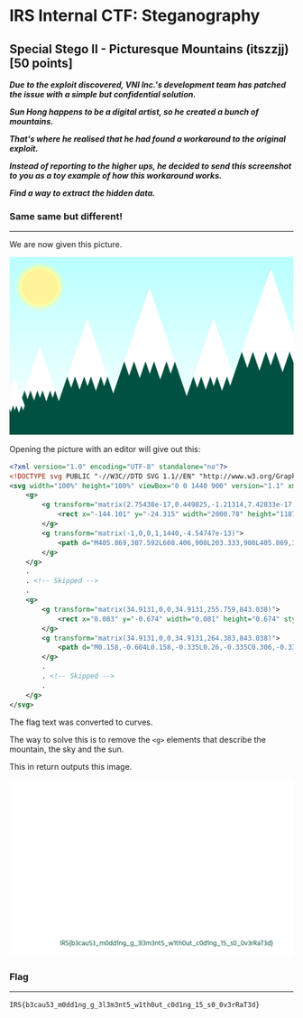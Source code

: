 # IRS Internal CTF: Steganography

## Special Stego II - Picturesque Mountains (itszzjj) [50 points]

***Due to the exploit discovered, VNI Inc.'s development team has patched the issue with a simple but confidential solution.***

***Sun Hong happens to be a digital artist, so he created a bunch of mountains.***

***That's where he realised that he had found a workaround to the original exploit.***

***Instead of reporting to the higher ups, he decided to send this screenshot to you as a toy example of how this workaround works.***

***Find a way to extract the hidden data.***

### Same same but different!

______

We are now given this picture.

![NiceMountains](NiceMountains.svg)

Opening the picture with an editor will give out this:

```svg
<?xml version="1.0" encoding="UTF-8" standalone="no"?>
<!DOCTYPE svg PUBLIC "-//W3C//DTD SVG 1.1//EN" "http://www.w3.org/Graphics/SVG/1.1/DTD/svg11.dtd">
<svg width="100%" height="100%" viewBox="0 0 1440 900" version="1.1" xmlns="http://www.w3.org/2000/svg" xmlns:xlink="http://www.w3.org/1999/xlink" xml:space="preserve" xmlns:serif="http://www.serif.com/" style="fill-rule:evenodd;clip-rule:evenodd;stroke-linejoin:round;stroke-miterlimit:2;">
    <g>
        <g transform="matrix(2.75438e-17,0.449825,-1.21314,7.42833e-17,1410.5,64.8202)">
            <rect x="-144.101" y="-24.315" width="2000.78" height="1187.01" style="fill:url(#_Linear1);"/>
        </g>
        <g transform="matrix(-1,0,0,1,1440,-4.54747e-13)">
            <path d="M405.869,307.592L608.406,900L203.333,900L405.869,307.592Z" style="fill:rgb(0,81,65);"/>
        </g>
    </g>
    .
    . <!-- Skipped -->
    .
    <g>
        <g transform="matrix(34.9131,0,0,34.9131,255.759,843.038)">
            <rect x="0.083" y="-0.674" width="0.081" height="0.674" style="fill:rgb(0,81,65);fill-rule:nonzero;"/>
        </g>
        <g transform="matrix(34.9131,0,0,34.9131,264.383,843.038)">
            <path d="M0.158,-0.604L0.158,-0.335L0.26,-0.335C0.306,-0.335 0.341,-0.347 0.366,-0.373C0.39,-0.398 0.402,-0.43 0.402,-0.469C0.402,-0.559 0.352,-0.604 0.251,-0.604L0.158,-0.604ZM0.525,0L0.428,0L0.263,-0.266L0.158,-0.266L0.158,0L0.077,0L0.077,-0.674L0.246,-0.674C0.324,-0.674 0.383,-0.656 0.424,-0.619C0.464,-0.582 0.484,-0.532 0.484,-0.467C0.483,-0.42 0.47,-0.381 0.447,-0.348C0.424,-0.315 0.391,-0.292 0.348,-0.279L0.525,0Z" style="fill:rgb(0,81,65);fill-rule:nonzero;"/>  <!-- Describes the letter 'R' -->
        </g>
        .
        . <!-- Skipped -->
        .
    </g>
</svg>

```

The flag text was converted to curves.

The way to solve this is to remove the `<g>` elements that describe the mountain, the sky and the sun.

This in return outputs this image.

![NiceMountainsEdited](NiceMountainsEdited.svg)

### Flag

_____

```
IRS{b3cau53_m0dd1ng_g_3l3m3nt5_w1th0ut_c0d1ng_15_s0_0v3rRaT3d}
```
